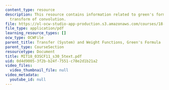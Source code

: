 ```yaml
---
content_type: resource
description: This resource contains information related to green's formula, laplace
  transform of convolution.
file: https://ol-ocw-studio-app-production.s3.amazonaws.com/courses/18-03sc-differential-equations-fall-2011/0d4d90053f2bb24f7551c78e2d1b21a2_MIT18_03SCF11_s30_5text.pdf
file_type: application/pdf
learning_resource_types: []
ocw_type: OCWFile
parent_title: Transfer (System) and Weight Functions, Green's Formula
parent_type: CourseSection
resourcetype: Document
title: MIT18_03SCF11_s30_5text.pdf
uid: 0d4d9005-3f2b-b24f-7551-c78e2d1b21a2
video_files:
  video_thumbnail_file: null
video_metadata:
  youtube_id: null
---
```

